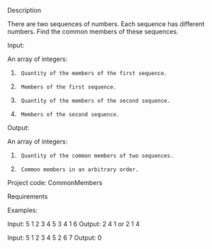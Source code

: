 Description

There are two sequences of numbers. Each sequence has different numbers. Find the common members of these sequences.



Input:

An array of integers:

1.      Quantity of the members of the first sequence.

2.      Members of the first sequence.

3.      Quantity of the members of the second sequence.

4.      Members of the second sequence.



Output:

An array of integers:

1.      Quantity of the common members of two sequences.

2.      Common members in an arbitrary order.




Project code: CommonMembers

Requirements 

Examples: 

Input:
5 1 2 3 4 5 3 4 1 6
Output:
2 4 1 or 2 1 4 
 
Input:
5 1 2 3 4 5 2 6 7
Output:
0
